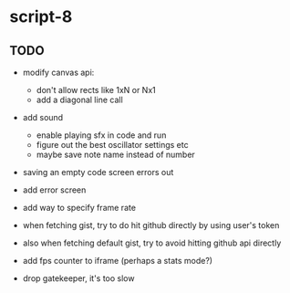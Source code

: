 # script-8

## TODO
- modify canvas api:
  - don't allow rects like 1xN or Nx1
  - add a diagonal line call

- add sound
  - enable playing sfx in code and run
  - figure out the best oscillator settings etc 
  - maybe save note name instead of number

- saving an empty code screen errors out

- add error screen

- add way to specify frame rate
- when fetching gist, try to do hit github directly by using user's token
- also when fetching default gist, try to avoid hitting github api directly
- add fps counter to iframe (perhaps a stats mode?)
- drop gatekeeper, it's too slow
